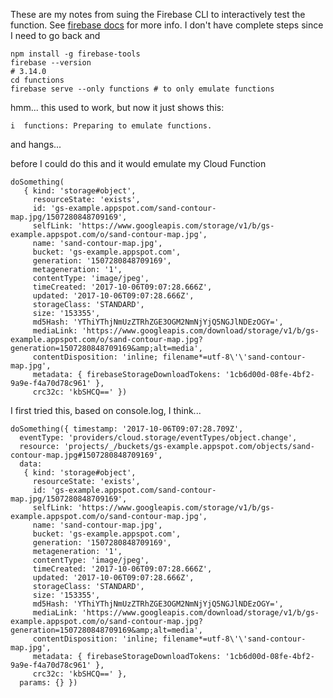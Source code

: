These are my notes from suing the Firebase CLI to interactively test 
the function. See [firebase docs](https://firebase.google.com/docs/functions/local-emulator)
for more info.  I don't have complete steps since I need to go back and

```
npm install -g firebase-tools
firebase --version
# 3.14.0
cd functions
firebase serve --only functions # to only emulate functions
```

hmm... this used to work, but now it just shows this:

```
i  functions: Preparing to emulate functions.
```

and hangs...

before I could do this and it would emulate my Cloud Function

```
doSomething(
   { kind: 'storage#object',
     resourceState: 'exists',
     id: 'gs-example.appspot.com/sand-contour-map.jpg/1507280848709169',
     selfLink: 'https://www.googleapis.com/storage/v1/b/gs-example.appspot.com/o/sand-contour-map.jpg',
     name: 'sand-contour-map.jpg',
     bucket: 'gs-example.appspot.com',
     generation: '1507280848709169',
     metageneration: '1',
     contentType: 'image/jpeg',
     timeCreated: '2017-10-06T09:07:28.666Z',
     updated: '2017-10-06T09:07:28.666Z',
     storageClass: 'STANDARD',
     size: '153355',
     md5Hash: 'YThiYThjNmUzZTRhZGE3OGM2NmNjYjQ5NGJlNDEzOGY=',
     mediaLink: 'https://www.googleapis.com/download/storage/v1/b/gs-example.appspot.com/o/sand-contour-map.jpg?generation=1507280848709169&amp;alt=media',
     contentDisposition: 'inline; filename*=utf-8\'\'sand-contour-map.jpg',
     metadata: { firebaseStorageDownloadTokens: '1cb6d00d-08fe-4bf2-9a9e-f4a70d78c961' },
     crc32c: 'kbSHCQ==' })
```

I first tried this, based on console.log, I think...

```
doSomething({ timestamp: '2017-10-06T09:07:28.709Z',
  eventType: 'providers/cloud.storage/eventTypes/object.change',
  resource: 'projects/_/buckets/gs-example.appspot.com/objects/sand-contour-map.jpg#1507280848709169',
  data: 
   { kind: 'storage#object',
     resourceState: 'exists',
     id: 'gs-example.appspot.com/sand-contour-map.jpg/1507280848709169',
     selfLink: 'https://www.googleapis.com/storage/v1/b/gs-example.appspot.com/o/sand-contour-map.jpg',
     name: 'sand-contour-map.jpg',
     bucket: 'gs-example.appspot.com',
     generation: '1507280848709169',
     metageneration: '1',
     contentType: 'image/jpeg',
     timeCreated: '2017-10-06T09:07:28.666Z',
     updated: '2017-10-06T09:07:28.666Z',
     storageClass: 'STANDARD',
     size: '153355',
     md5Hash: 'YThiYThjNmUzZTRhZGE3OGM2NmNjYjQ5NGJlNDEzOGY=',
     mediaLink: 'https://www.googleapis.com/download/storage/v1/b/gs-example.appspot.com/o/sand-contour-map.jpg?generation=1507280848709169&amp;alt=media',
     contentDisposition: 'inline; filename*=utf-8\'\'sand-contour-map.jpg',
     metadata: { firebaseStorageDownloadTokens: '1cb6d00d-08fe-4bf2-9a9e-f4a70d78c961' },
     crc32c: 'kbSHCQ==' },
  params: {} })
  ```